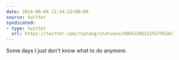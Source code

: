 ```yaml
---
date: 2014-08-04 21:54:22+00:00
source: twitter
syndicated:
- type: twitter
  url: https://twitter.com/roytang/statuses/496413863219179520/
---
```


Some days I just don't know what to do anymore.